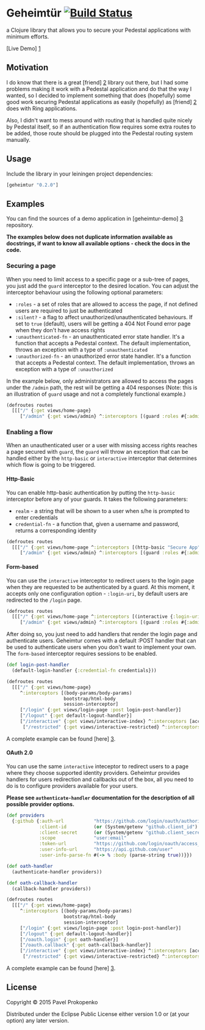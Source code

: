 # Geheimtür [![Build Status](https://travis-ci.org/propan/geheimtur.png)](https://travis-ci.org/propan/geheimtur)

a Clojure library that allows you to secure your Pedestal applications with minimum efforts.

[Live Demo] [1]

## Motivation

I do know that there is a great [friend] [2] library out there, but I had some problems making it work with a Pedestal
application and do that the way I wanted, so I decided to implement something that does (hopefully) some good work securing
Pedestal applications as easily (hopefully) as [friend] [2] does with Ring applications.

Also, I didn't want to mess around with routing that is handled quite nicely by Pedestal itself, so if an authentication flow
requires some extra routes to be added, those route should be plugged into the Pedestal routing system manually.

## Usage

Include the library in your leiningen project dependencies:

```clojure
[geheimtur "0.2.0"]
```

## Examples

You can find the sources of a demo application in [geheimtur-demo] [3] repository.

**The examples below does not duplicate information available as docstrings, if want to know all available options - check the docs in the code.**

### Securing a page

When you need to limit access to a specific page or a sub-tree of pages, you just add the `guard` interceptor to the desired location.
You can adjust the interceptor behaviour using the following optional parameters:

- `:roles` - a set of roles that are allowed to access the page, if not defined users are required to just be authenticated
- `:silent?` - a flag to affect unauthorized/unauthenticated behaviours. If set to `true` (default), users will be getting a 404 Not Found error page when they don't have access rights
- `:unauthenticated-fn` - an unauthenticated error state handler. It's a function that accepts a Pedestal context. The default implementation, throws an exception with a type of `:unauthenticated`
- `:unauthorized-fn` - an unauthorized error state handler. It's a function that accepts a Pedestal context. The default implementation, throws an exception with a type of `:unauthorized`

In the example below, only administrators are allowed to access the pages under the `/admin` path, the rest will be getting a 404 responses (Note:
this is an illustration of `guard` usage and not a completely functional example.)

```clojure
(defroutes routes
  [[["/" {:get views/home-page}
     ["/admin" {:get views/admin} ^:interceptors [(guard :roles #{:admin})]]]]])
```

### Enabling a flow

When an unauthenticated user or a user with missing access rights reaches a page secured with `guard`, the `guard` will throw an exception that
can be handled either by the `http-basic` or `interactive` interceptor that determines which flow is going to be triggered.

#### Http-Basic

You can enable http-basic authentication by putting the `http-basic` interceptor before any of your guards. It takes the following parameters:

- `realm` - a string that will be shown to a user when s/he is prompted to enter credentials
- `credential-fn` - a function that, given a username and password, returns a corresponding identity

```clojure
(defroutes routes
  [[["/" {:get views/home-page ^:interceptors [(http-basic "Secure App" get-identity-from-db)]}
     ["/admin" {:get views/admin} ^:interceptors [(guard :roles #{:admin})]]]]])
```

#### Form-based

You can use the `interactive` interceptor to redirect users to the login page when they are requested to be authenticated by a guard.
At this moment, it accepts only one configuration option - `:login-uri`, by default users are redirected to the `/login` page.

```clojure
(defroutes routes
  [[["/" {:get views/home-page ^:interceptors [(interactive {:login-uri "/users/login"})]
     ["/admin" {:get views/admin} ^:interceptors [(guard :roles #{:admin})]]]]])
```

After doing so, you just need to add handlers that render the login page and authenticate users. Geheimtur comes with a default :POST handler
that can be used to authenticate users when you don't want to implement your own. The `form-based` interceptor requires sessions to be enabled.

```clojure
(def login-post-handler
  (default-login-handler {:credential-fn credentials}))

(defroutes routes
  [[["/" {:get views/home-page}
     ^:interceptors [(body-params/body-params)
                     bootstrap/html-body
                     session-interceptor]
     ["/login" {:get views/login-page :post login-post-handler}]
     ["/logout" {:get default-logout-handler}]
     ["/interactive" {:get views/interactive-index} ^:interceptors [access-forbidden-interceptor (interactive {})]
      ["/restricted" {:get views/interactive-restricted} ^:interceptors [(guard :silent? false)]]]]]])
```

A complete example can be found [here] [3].

#### OAuth 2.0

You can use the same `interactive` inteceptor to redirect users to a page where they choose supported identity providers.
Geheimtur provides handlers for users redirection and callbacks out of the box, all you need to do is to configure providers available for your users.

**Please see `authenticate-handler` documentation for the description of all possible provider options.**

```clojure
(def providers
  {:github {:auth-url           "https://github.com/login/oauth/authorize"
            :client-id          (or (System/getenv "github.client_id") "client-id")
            :client-secret      (or (System/getenv "github.client_secret") "client-secret")
            :scope              "user:email"
            :token-url          "https://github.com/login/oauth/access_token"
            :user-info-url      "https://api.github.com/user"
            :user-info-parse-fn #(-> % :body (parse-string true))}})

(def oath-handler
  (authenticate-handler providers))

(def oath-callback-handler
  (callback-handler providers))

(defroutes routes
  [[["/" {:get views/home-page}
     ^:interceptors [(body-params/body-params)
                     bootstrap/html-body
                     session-interceptor]
     ["/login" {:get views/login-page :post login-post-handler}]
     ["/logout" {:get default-logout-handler}]
     ["/oauth.login" {:get oath-handler}]
     ["/oauth.callback" {:get oath-callback-handler}]
     ["/interactive" {:get views/interactive-index} ^:interceptors [access-forbidden-interceptor (interactive {})]
      ["/restricted" {:get views/interactive-restricted} ^:interceptors [(guard :silent? false)]]]]]])
```

A complete example can be found [here] [3].

## License

Copyright © 2015 Pavel Prokopenko

Distributed under the Eclipse Public License either version 1.0 or (at
your option) any later version.

[1]: http://geheimtur.herokuapp.com
[2]: https://github.com/cemerick/friend
[3]: https://github.com/propan/geheimtur-demo
